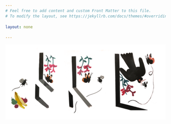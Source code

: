 ```yaml
---
# Feel free to add content and custom Front Matter to this file.
# To modify the layout, see https://jekyllrb.com/docs/themes/#overriding-theme-defaults

layout: none

---
```


![](images/eaten_by_bird.png)  
